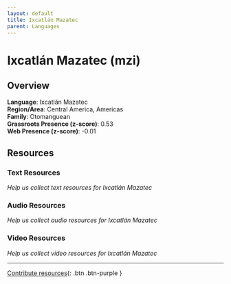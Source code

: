 ```yaml
---
layout: default
title: Ixcatlán Mazatec
parent: Languages
---
```


# Ixcatlán Mazatec (mzi)

## Overview

**Language**: Ixcatlán Mazatec  
**Region/Area**: Central America, Americas  
**Family**: Otomanguean  
**Grassroots Presence (z-score)**: 0.53  
**Web Presence (z-score)**: -0.01  

## Resources

### Text Resources
*Help us collect text resources for Ixcatlán Mazatec*

### Audio Resources
*Help us collect audio resources for Ixcatlán Mazatec*

### Video Resources
*Help us collect video resources for Ixcatlán Mazatec*

---

[Contribute resources](https://forms.office.com/e/1SfLJx3u1r){: .btn .btn-purple }
